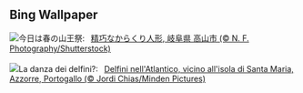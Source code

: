 ## Bing Wallpaper
![](https://www.bing.com/th?id=OHR.TakayamaFestival2025_JA-JP4780504174_UHD.jpg&w=1000)今日は春の山王祭:&nbsp;&ensp;[精巧なからくり人形, 岐阜県 高山市 (© N. F. Photography/Shutterstock)](https://www.bing.com/th?id=OHR.TakayamaFestival2025_JA-JP4780504174_UHD.jpg)
<br><br/>
![](https://www.bing.com/th?id=OHR.SpottedDolphins_IT-IT7838462769_UHD.jpg&w=1000)La danza dei delfini?:&nbsp;&ensp;[Delfini nell'Atlantico, vicino all'isola di Santa Maria, Azzorre, Portogallo (© Jordi Chias/Minden Pictures)](https://www.bing.com/th?id=OHR.SpottedDolphins_IT-IT7838462769_UHD.jpg)
<br><br/>
